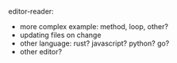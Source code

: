 
editor-reader:

* more complex example: method, loop, other?
* updating files on change
* other language: rust? javascript? python? go?
* other editor?

